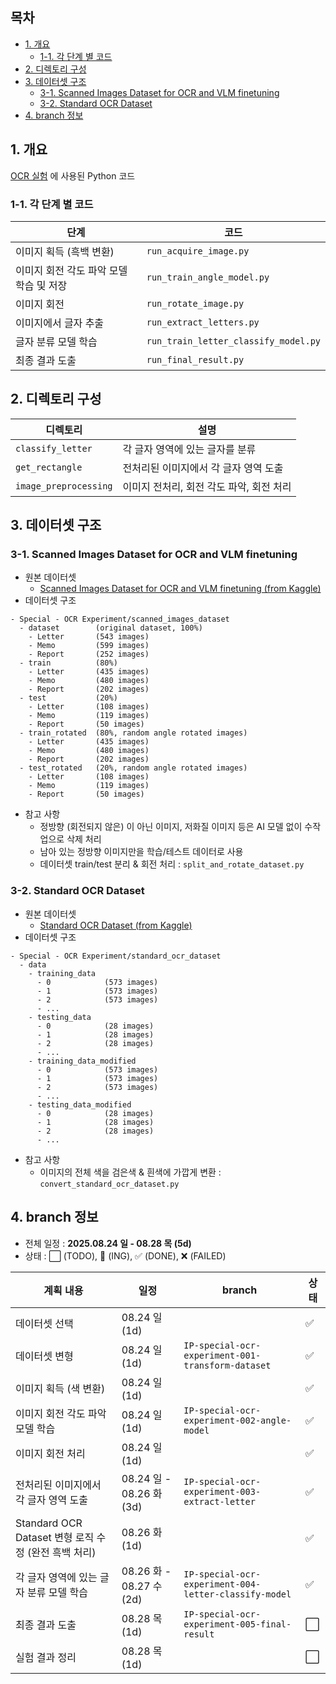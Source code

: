 
## 목차

* [1. 개요](#1-개요)
  * [1-1. 각 단계 별 코드](#1-1-각-단계-별-코드) 
* [2. 디렉토리 구성](#2-디렉토리-구성)
* [3. 데이터셋 구조](#3-데이터셋-구조)
  * [3-1. Scanned Images Dataset for OCR and VLM finetuning](#3-1-scanned-images-dataset-for-ocr-and-vlm-finetuning)
  * [3-2. Standard OCR Dataset](#3-2-standard-ocr-dataset) 
* [4. branch 정보](#4-branch-정보)

## 1. 개요

[OCR 실험](../OCR_Experiment.md) 에 사용된 Python 코드

### 1-1. 각 단계 별 코드

| 단계                      | 코드                                       |
|-------------------------|------------------------------------------|
| 이미지 획득 (흑백 변환)          | ```run_acquire_image.py```               |
| 이미지 회전 각도 파악 모델 학습 및 저장 | ```run_train_angle_model.py```           |
| 이미지 회전                  | ```run_rotate_image.py```                |
| 이미지에서 글자 추출             | ```run_extract_letters.py```             |
| 글자 분류 모델 학습             | ```run_train_letter_classify_model.py``` |
| 최종 결과 도출                | ```run_final_result.py```                |

## 2. 디렉토리 구성

| 디렉토리                      | 설명                       |
|---------------------------|--------------------------|
| ```classify_letter```     | 각 글자 영역에 있는 글자를 분류       |
| ```get_rectangle```       | 전처리된 이미지에서 각 글자 영역 도출    |
| ```image_preprocessing``` | 이미지 전처리, 회전 각도 파악, 회전 처리 |

## 3. 데이터셋 구조

### 3-1. Scanned Images Dataset for OCR and VLM finetuning

* 원본 데이터셋
  * [Scanned Images Dataset for OCR and VLM finetuning (from Kaggle)](https://www.kaggle.com/datasets/suvroo/scanned-images-dataset-for-ocr-and-vlm-finetuning)
* 데이터셋 구조

```
- Special - OCR Experiment/scanned_images_dataset
  - dataset        (original dataset, 100%)
    - Letter       (543 images)
    - Memo         (599 images)
    - Report       (252 images)
  - train          (80%)
    - Letter       (435 images)
    - Memo         (480 images)
    - Report       (202 images)
  - test           (20%)
    - Letter       (108 images)
    - Memo         (119 images)
    - Report       (50 images)
  - train_rotated  (80%, random angle rotated images)
    - Letter       (435 images)
    - Memo         (480 images)
    - Report       (202 images)
  - test_rotated   (20%, random angle rotated images)
    - Letter       (108 images)
    - Memo         (119 images)
    - Report       (50 images)
```

* 참고 사항
  * 정방향 (회전되지 않은) 이 아닌 이미지, 저화질 이미지 등은 AI 모델 없이 수작업으로 삭제 처리
  * 남아 있는 정방향 이미지만을 학습/테스트 데이터로 사용
  * 데이터셋 train/test 분리 & 회전 처리 : ```split_and_rotate_dataset.py```

### 3-2. Standard OCR Dataset

* 원본 데이터셋
  * [Standard OCR Dataset (from Kaggle)](https://www.kaggle.com/datasets/preatcher/standard-ocr-dataset) 
* 데이터셋 구조

```
- Special - OCR Experiment/standard_ocr_dataset
  - data
    - training_data
      - 0            (573 images)
      - 1            (573 images)
      - 2            (573 images)
      - ...
    - testing_data
      - 0            (28 images)
      - 1            (28 images)
      - 2            (28 images)
      - ...
    - training_data_modified
      - 0            (573 images)
      - 1            (573 images)
      - 2            (573 images)
      - ...
    - testing_data_modified
      - 0            (28 images)
      - 1            (28 images)
      - 2            (28 images)
      - ...
```

* 참고 사항
  * 이미지의 전체 색을 검은색 & 흰색에 가깝게 변환 : ```convert_standard_ocr_dataset.py```

## 4. branch 정보

* 전체 일정 : **2025.08.24 일 - 08.28 목 (5d)**
* 상태 : ⬜ (TODO), 💨 (ING), ✅ (DONE), ❌ (FAILED)

| 계획 내용                                    | 일정                     | branch                                                    | 상태 |
|------------------------------------------|------------------------|-----------------------------------------------------------|----|
| 데이터셋 선택                                  | 08.24 일 (1d)           |                                                           | ✅  |
| 데이터셋 변형                                  | 08.24 일 (1d)           | ```IP-special-ocr-experiment-001-transform-dataset```     | ✅  |
| 이미지 획득 (색 변환)                            | 08.24 일 (1d)           |                                                           | ✅  |
| 이미지 회전 각도 파악 모델 학습                       | 08.24 일 (1d)           | ```IP-special-ocr-experiment-002-angle-model```           | ✅  |
| 이미지 회전 처리                                | 08.24 일 (1d)           |                                                           | ✅  |
| 전처리된 이미지에서 각 글자 영역 도출                    | 08.24 일 - 08.26 화 (3d) | ```IP-special-ocr-experiment-003-extract-letter```        | ✅  |
| Standard OCR Dataset 변형 로직 수정 (완전 흑백 처리) | 08.26 화 (1d)           |                                                           | ✅  |
| 각 글자 영역에 있는 글자 분류 모델 학습                  | 08.26 화 - 08.27 수 (2d) | ```IP-special-ocr-experiment-004-letter-classify-model``` | ✅  |
| 최종 결과 도출                                 | 08.28 목 (1d)           | ```IP-special-ocr-experiment-005-final-result```          | ⬜  |
| 실험 결과 정리                                 | 08.28 목 (1d)           |                                                           | ⬜  |

